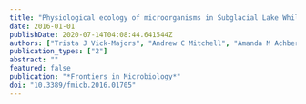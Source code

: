 ```yaml
---
title: "Physiological ecology of microorganisms in Subglacial Lake Whillans"
date: 2016-01-01
publishDate: 2020-07-14T04:08:44.641544Z
authors: ["Trista J Vick-Majors", "Andrew C Mitchell", "Amanda M Achberger", "Brent C Christner", "John E Dore", "Alexander B Michaud", "Jill A Mikucki", "Alicia M Purcell", "Mark L Skidmore", "John C Priscu", "the WISSARD Science Team"]
publication_types: ["2"]
abstract: ""
featured: false
publication: "*Frontiers in Microbiology*"
doi: "10.3389/fmicb.2016.01705"
---
```



